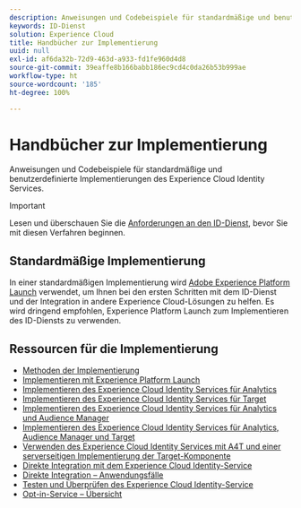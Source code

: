 ```yaml
---
description: Anweisungen und Codebeispiele für standardmäßige und benutzerdefinierte Implementierungen des Experience Cloud Identity Services.
keywords: ID-Dienst
solution: Experience Cloud
title: Handbücher zur Implementierung
uuid: null
exl-id: af6da32b-72d9-463d-a933-fd1fe960d4d8
source-git-commit: 39eaffe8b166babb186ec9cd4c0da26b53b999ae
workflow-type: ht
source-wordcount: '185'
ht-degree: 100%

---
```


# Handbücher zur Implementierung

Anweisungen und Codebeispiele für standardmäßige und benutzerdefinierte Implementierungen des Experience Cloud Identity Services.

>[!IMPORTANT]
>
>Lesen und überschauen Sie die [Anforderungen an den ID-Dienst](../reference/requirements.md), bevor Sie mit diesen Verfahren beginnen.

## Standardmäßige Implementierung

In einer standardmäßigen Implementierung wird [Adobe Experience Platform Launch](https://experienceleague.adobe.com/docs/experience-platform/tags/home.html?lang=de) verwendet, um Ihnen bei den ersten Schritten mit dem ID-Dienst und der Integration in andere Experience Cloud-Lösungen zu helfen. Es wird dringend empfohlen, Experience Platform Launch zum Implementieren des ID-Diensts zu verwenden.

## Ressourcen für die Implementierung

* [Methoden der Implementierung](implementation-methods.md)
* [Implementieren mit Experience Platform Launch](ecid-implement-with-launch.md)
* [Implementieren des Experience Cloud Identity Services für Analytics](setup-analytics.md)
* [Implementieren des Experience Cloud Identity Services für Target](setup-target.md)
* [Implementieren des Experience Cloud Identity Services für Analytics und Audience Manager](setup-aam-analytics.md)
* [Implementieren des Experience Cloud Identity Services für Analytics, Audience Manager und Target](setup-aam-analytics-target.md)
* [Verwenden des Experience Cloud Identity Services mit A4T und einer serverseitigen Implementierung der Target-Komponente](ecid-a4t-target.md)
* [Direkte Integration mit dem Experience Cloud Identity-Service](direct-integration.md)
* [Direkte Integration – Anwendungsfälle](direct-integration-examples.md)
* [Testen und Überprüfen des Experience Cloud Identity-Service](test-verify.md)
* [Opt-in-Service – Übersicht](opt-in-service/optin-overview.md)
